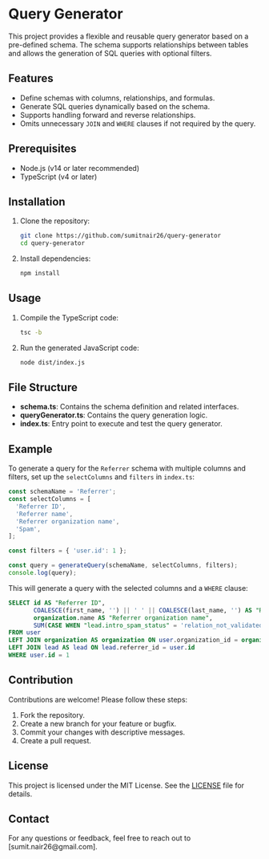 # Query Generator

This project provides a flexible and reusable query generator based on a pre-defined schema. The schema supports relationships between tables and allows the generation of SQL queries with optional filters.

## Features

- Define schemas with columns, relationships, and formulas.
- Generate SQL queries dynamically based on the schema.
- Supports handling forward and reverse relationships.
- Omits unnecessary `JOIN` and `WHERE` clauses if not required by the query.

## Prerequisites

- Node.js (v14 or later recommended)
- TypeScript (v4 or later)

## Installation

1. Clone the repository:

   ```bash
   git clone https://github.com/sumitnair26/query-generator
   cd query-generator
   ```

2. Install dependencies:

   ```bash
   npm install
   ```

## Usage

1. Compile the TypeScript code:

   ```bash
   tsc -b
   ```

2. Run the generated JavaScript code:

   ```bash
   node dist/index.js
   ```

## File Structure

- **schema.ts**: Contains the schema definition and related interfaces.
- **queryGenerator.ts**: Contains the query generation logic.
- **index.ts**: Entry point to execute and test the query generator.

## Example

To generate a query for the `Referrer` schema with multiple columns and filters, set up the `selectColumns` and `filters` in `index.ts`:

```javascript
const schemaName = 'Referrer';
const selectColumns = [
  'Referrer ID',
  'Referrer name',
  'Referrer organization name',
  'Spam',
];

const filters = { 'user.id': 1 };

const query = generateQuery(schemaName, selectColumns, filters);
console.log(query);
```

This will generate a query with the selected columns and a `WHERE` clause:

```sql
SELECT id AS "Referrer ID", 
       COALESCE(first_name, '') || ' ' || COALESCE(last_name, '') AS "Referrer name", 
       organization.name AS "Referrer organization name", 
       SUM(CASE WHEN "lead.intro_spam_status" = 'relation_not_validated' OR "lead.intro_spam_status" = 'no_reply' THEN 1 ELSE 0 END) AS "Spam"
FROM user
LEFT JOIN organization AS organization ON user.organization_id = organization.id
LEFT JOIN lead AS lead ON lead.referrer_id = user.id
WHERE user.id = 1
```

## Contribution

Contributions are welcome! Please follow these steps:

1. Fork the repository.
2. Create a new branch for your feature or bugfix.
3. Commit your changes with descriptive messages.
4. Create a pull request.

## License

This project is licensed under the MIT License. See the [LICENSE](LICENSE) file for details.

## Contact

For any questions or feedback, feel free to reach out to [sumit.nair26\@gmail.com].

